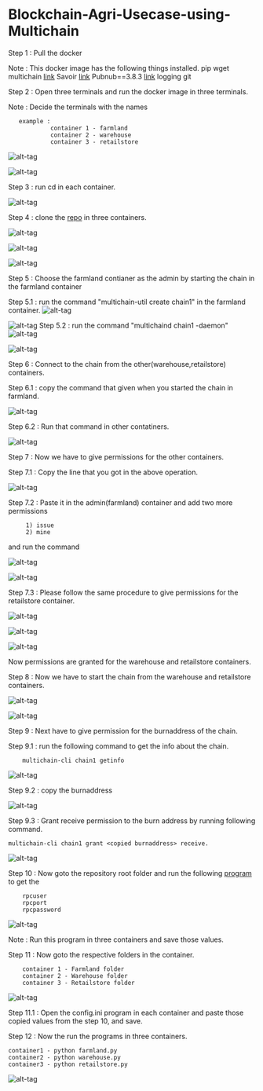 # Blockchain-Agri-Usecase-using-Multichain

Step 1 : Pull the docker

Note : This docker image has the following things installed.
		pip
		wget
		multichain [link](http://www.multichain.com/download-install/)
		Savoir [link](https://github.com/DXMarkets/Savoir)
		Pubnub==3.8.3 [link](https://www.pubnub.com/docs/python/pubnub-python-sdk)
		logging 
		git

Step 2 : Open three terminals and run the docker image in three terminals.

Note : Decide the terminals with the names 
	   
	   example :
	   			container 1 - farmland 
	   			container 2 - warehouse
	   			container 3 - retailstore

![alt-tag](https://github.com/rajeevbrahma/temprepo/blob/master/screenshots/d1.png)

![alt-tag](https://github.com/rajeevbrahma/temprepo/blob/master/screenshots/d2.png)

Step 3 : run cd in each container.

![alt-tag](https://github.com/rajeevbrahma/temprepo/blob/master/screenshots/d3.png)

Step 4 : clone the [repo](https://github.com/rajeevbrahma/temprepo.git) in three containers.

![alt-tag](https://github.com/rajeevbrahma/temprepo/blob/master/screenshots/d4.png)

![alt-tag](https://github.com/rajeevbrahma/temprepo/blob/master/screenshots/d5.png)

![alt-tag](https://github.com/rajeevbrahma/temprepo/blob/master/screenshots/d6.png)

Step 5 : Choose the farmland contianer as the admin by starting the chain in the farmland container

Step 5.1 : run the command "multichain-util create chain1" in the farmland container.
![alt-tag](https://github.com/rajeevbrahma/temprepo/blob/master/screenshots/d8.png)
 
![alt-tag](https://github.com/rajeevbrahma/temprepo/blob/master/screenshots/d9.png)
Step 5.2 : run the command "multichaind chain1 -daemon"
![alt-tag](https://github.com/rajeevbrahma/temprepo/blob/master/screenshots/d10.png)

![alt-tag](https://github.com/rajeevbrahma/temprepo/blob/master/screenshots/d11.png)

Step 6 : Connect to the chain from the other(warehouse,retailstore) containers.

Step 6.1 : copy the command that given when you started the chain in farmland.

![alt-tag](https://github.com/rajeevbrahma/temprepo/blob/master/screenshots/d12.png)

Step 6.2 : Run that command in other contatiners.

![alt-tag](https://github.com/rajeevbrahma/temprepo/blob/master/screenshots/d13.png)

Step 7 : Now we have to give permissions for the other containers.

Step 7.1 : Copy the line that you got in the above operation.

![alt-tag](https://github.com/rajeevbrahma/temprepo/blob/master/screenshots/d14.png)

Step 7.2 : Paste it in the admin(farmland) container and add two more permissions 
		 
		 1) issue 
		 2) mine

and run the command		


![alt-tag](https://github.com/rajeevbrahma/temprepo/blob/master/screenshots/d15.png)

![alt-tag](https://github.com/rajeevbrahma/temprepo/blob/master/screenshots/d16.png)

Step 7.3 : Please follow the same procedure to give permissions for the retailstore container.


![alt-tag](https://github.com/rajeevbrahma/temprepo/blob/master/screenshots/d16.png)


![alt-tag](https://github.com/rajeevbrahma/temprepo/blob/master/screenshots/d17.png)


![alt-tag](https://github.com/rajeevbrahma/temprepo/blob/master/screenshots/d19.png)

Now permissions are granted for the warehouse and retailstore containers.


Step 8 : Now we have to start the chain from the warehouse and retailstore containers.

![alt-tag](https://github.com/rajeevbrahma/temprepo/blob/master/screenshots/d20.png)

![alt-tag](https://github.com/rajeevbrahma/temprepo/blob/master/screenshots/d21.png)

Step 9 : Next have to give permission for the burnaddress of the chain.

Step 9.1 : run the following command to get the info about the chain.
	
		multichain-cli chain1 getinfo

![alt-tag](https://github.com/rajeevbrahma/temprepo/blob/master/screenshots/d22.png)

Step 9.2 : copy the burnaddress

![alt-tag](https://github.com/rajeevbrahma/temprepo/blob/master/screenshots/d23.png)

Step 9.3 : Grant receive permission to the burn address by running following command.

	multichain-cli chain1 grant <copied burnaddress> receive.

![alt-tag](https://github.com/rajeevbrahma/temprepo/blob/master/screenshots/d24.png)

Step 10 : Now goto the repository root folder and run the following [program](https://github.com/rajeevbrahma/temprepo/blob/master/get.sh) to get the 

		rpcuser
		rpcport
		rpcpassword


![alt-tag](https://github.com/rajeevbrahma/temprepo/blob/master/screenshots/d26.png)

Note : Run this program in three containers and save those values.

Step 11 : Now goto the respective folders in the container.

		container 1 - Farmland folder
		container 2 - Warehouse folder
		container 3 - Retailstore folder

![alt-tag](https://github.com/rajeevbrahma/temprepo/blob/master/screenshots/d25.png)

Step 11.1 : Open the config.ini program in each container and paste those copied values from the step 10, and save.

Step 12 : Now the run the programs in three containers.

	container1 - python farmland.py
	container2 - python warehouse.py
	container3 - python retailstore.py

![alt-tag](https://github.com/rajeevbrahma/temprepo/blob/master/screenshots/d28.png)


